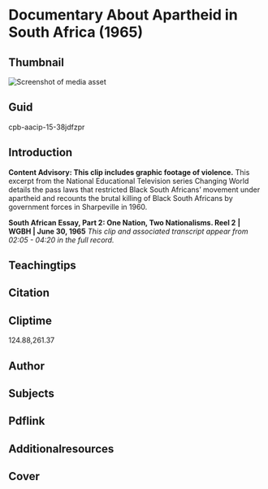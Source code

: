 # Documentary About Apartheid in South Africa (1965)



## Thumbnail

![Screenshot of media asset](https://s3.amazonaws.com/americanarchive.org/thumbnail/cpb-aacip-15-38jdfzpr.jpg "Screenshot media asset")


## Guid
cpb-aacip-15-38jdfzpr

## Introduction

**Content Advisory: This clip includes graphic footage of violence.**
This excerpt from the National Educational Television series Changing World details the pass laws that restricted Black South Africans’ movement under apartheid and recounts the brutal killing of Black South Africans by government forces in Sharpeville in 1960. 


<b>South African Essay, Part 2: One Nation, Two Nationalisms. Reel 2</b>
<b>| WGBH | June 30, 1965</b>
<i>This clip and associated transcript appear from 02:05 - 04:20 in the full record.</i>

## Teachingtips

## Citation

## Cliptime

124.88,261.37
## Author
## Subjects
## Pdflink
## Additionalresources
## Cover